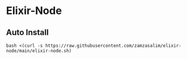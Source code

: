 # Elixir-Node
## Auto Install
```
bash <(curl -s https://raw.githubusercontent.com/zamzasalim/elixir-node/main/elixir-node.sh)
```
